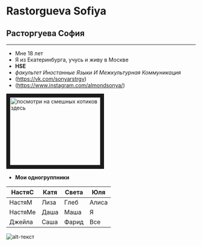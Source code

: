 # Rastorgueva Sofiya
## Расторгуева София 
* * *

* Мне 18 лет 
* Я из Екатеринбурга, учусь и живу в Москве
* **HSE**
* *факультет Иностанные Языки И Межкультурная Коммуникация*
* (https://vk.com/sonyarstrgv)
* (https://www.instagram.com/almondsonya/)


<a href="https://www.youtube.com/watch?v=6QJ7t6qXTiU" target="_blank"><img src="https://www.youtube.com/watch?v=6QJ7t6qXTiU.jpg" 
alt="посмотри на смешных котиков здесь" width="240" height="180" border="10" /></a>

* **Мои одногруппники**

| НастяС  | Катя | Света | Юля   |
|---------|------|-------|-------|
| НастяМ  | Лиза | Глеб  | Алиса |
| НастяМе | Даша | Маша  | Я     |
| Джейла  | Саша | Фарид | Все   |

![alt-текст](https://pp.userapi.com/c639330/v639330909/19838/39Wql5Br5Bg.jpg)

